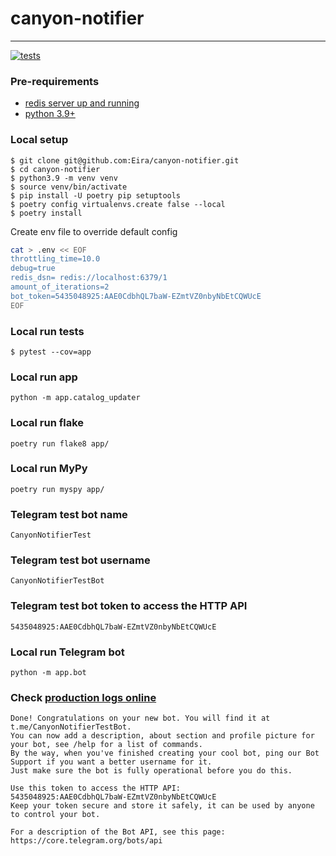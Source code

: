 # canyon-notifier
---
[![tests](https://github.com/Eira/canyon-notifier/actions/workflows/tests.yml/badge.svg?branch=master)](https://github.com/Eira/canyon-notifier/actions/workflows/tests.yml)


### Pre-requirements
- [redis server up and running](https://redis.io/docs/getting-started/installation/)
- [python 3.9+](https://www.python.org/downloads/)

### Local setup
```shell
$ git clone git@github.com:Eira/canyon-notifier.git
$ cd canyon-notifier
$ python3.9 -m venv venv
$ source venv/bin/activate
$ pip install -U poetry pip setuptools
$ poetry config virtualenvs.create false --local
$ poetry install
```

Create env file to override default config
```bash
cat > .env << EOF
throttling_time=10.0
debug=true
redis_dsn= redis://localhost:6379/1
amount_of_iterations=2
bot_token=5435048925:AAE0CdbhQL7baW-EZmtVZ0nbyNbEtCQWUcE
EOF
```

### Local run tests
```shell
$ pytest --cov=app
```

### Local run app
```
python -m app.catalog_updater
```

### Local run flake
```
poetry run flake8 app/
```
### Local run MyPy
```
poetry run myspy app/
```

### Telegram test bot name
```
CanyonNotifierTest
```

### Telegram test bot username
```
CanyonNotifierTestBot
```
### Telegram test bot token to access the HTTP API
```
5435048925:AAE0CdbhQL7baW-EZmtVZ0nbyNbEtCQWUcE
```
### Local run Telegram bot
```
python -m app.bot
```


### Check [production logs online](http://canyon.esemi.ru/)

```
Done! Congratulations on your new bot. You will find it at t.me/CanyonNotifierTestBot.
You can now add a description, about section and profile picture for your bot, see /help for a list of commands.
By the way, when you've finished creating your cool bot, ping our Bot Support if you want a better username for it.
Just make sure the bot is fully operational before you do this.

Use this token to access the HTTP API:
5435048925:AAE0CdbhQL7baW-EZmtVZ0nbyNbEtCQWUcE
Keep your token secure and store it safely, it can be used by anyone to control your bot.

For a description of the Bot API, see this page: https://core.telegram.org/bots/api
```
